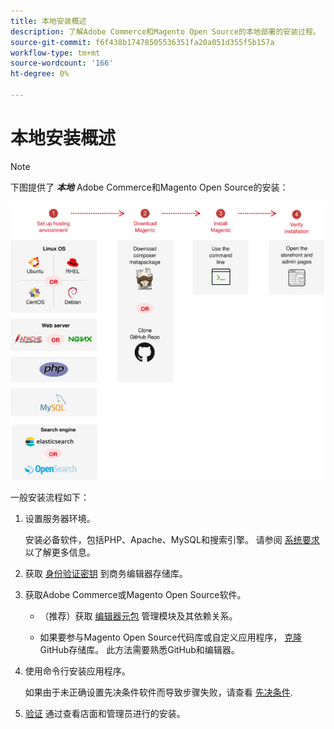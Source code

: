 ```yaml
---
title: 本地安装概述
description: 了解Adobe Commerce和Magento Open Source的本地部署的安装过程。
source-git-commit: f6f438b17478505536351fa20a051d355f5b157a
workflow-type: tm+mt
source-wordcount: '166'
ht-degree: 0%

---
```



# 本地安装概述

>[!NOTE]
>
>下图提供了 _**本地**_ Adobe Commerce和Magento Open Source的安装：

![安装工作原理](../assets/installation/install-diagram-24.svg)

一般安装流程如下：

1. 设置服务器环境。

   安装必备软件，包括PHP、Apache、MySQL和搜索引擎。 请参阅 [系统要求](system-requirements.md) 以了解更多信息。

1. 获取 [身份验证密钥](prerequisites/authentication-keys.md) 到商务编辑器存储库。

1. 获取Adobe Commerce或Magento Open Source软件。

   * （推荐）获取 [编辑器元包](composer.md) 管理模块及其依赖关系。

   * 如果要参与Magento Open Source代码库或自定义应用程序， [克隆](https://developer.adobe.com/commerce/contributor/guides/install/clone-repository/) GitHub存储库。 此方法需要熟悉GitHub和编辑器。

1. 使用命令行安装应用程序。

   如果由于未正确设置先决条件软件而导致步骤失败，请查看 [先决条件](prerequisites/overview.md).

1. [验证](next-steps/verify.md) 通过查看店面和管理员进行的安装。

